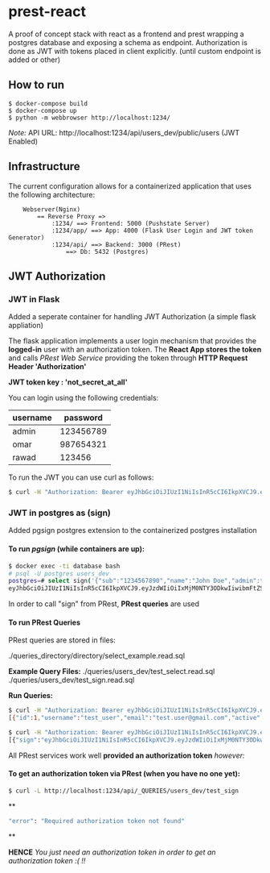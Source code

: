 # prest-react

A proof of concept stack with react as a frontend and prest wrapping a postgres database and exposing a schema as endpoint. Authorization is done as JWT with tokens
placed in client explicitly. (until custom endpoint is added or other)

## How to run

```
$ docker-compose build
$ docker-compose up
$ python -m webbrowser http://localhost:1234/
```

*Note:* API URL: http://localhost:1234/api/users_dev/public/users (JWT Enabled)

## Infrastructure

The current configuration allows for a containerized application that uses the following architecture:

```
    Webserver(Nginx)
        == Reverse Proxy =>
            :1234/ ==> Frontend: 5000 (Pushstate Server)
            :1234/app/ ==> App: 4000 (Flask User Login and JWT token Generator)
            :1234/api/ ==> Backend: 3000 (PRest)
                ==> Db: 5432 (Postgres)
```

## JWT Authorization

### JWT in Flask

Added a seperate container for handling JWT Authorization (a simple flask appliation)

The flask application implements a user login mechanism that provides the **logged-in** user with an authorization token.
The **React App stores the token** and calls _PRest Web Service_ providing the token through **HTTP Request Header 'Authorization'**

**JWT token key : 'not_secret_at_all'**

You can login using the following credentials:

| username | password  |
|----------|-----------|
| admin    | 123456789 |
| omar     | 987654321 |
| rawad    | 123456    |

To run the JWT you can use curl as follows:

``` bash
$ curl -H "Authorization: Bearer eyJhbGciOiJIUzI1NiIsInR5cCI6IkpXVCJ9.eyJzdWIiOiIzNzYyODk2Mzk4IiwibmFtZSI6IlJhd2FkIEdoeiJ9.KmLBqe3NsGX2VHHJ2J8MVd3fxTn1i6GLAnNOLIWI8cY" localhost:1234/api/users_dev/public/users
```

### JWT in postgres as (sign)

Added pgsign postgres extension to the containerized postgres installation

#### To run _pgsign_ (while containers are up):

```bash
$ docker exec -ti database bash
# psql -U postgres users_dev
postgres=# select sign('{"sub":"1234567890","name":"John Doe","admin":true}', 'secret');
eyJhbGciOiJIUzI1NiIsInR5cCI6IkpXVCJ9.eyJzdWIiOiIxMjM0NTY3ODkwIiwibmFtZSI6IkpvaG4gRG9lI....

```

In order to call "sign" from PRest, **PRest queries** are used

#### To run PRest Queries

PRest queries are stored in files:

 ./queries_directory/directory/select_example.read.sql

**Example Query Files:**
 ./queries/users_dev/test_select.read.sql
 ./queries/users_dev/test_sign.read.sql

**Run Queries:**

```bash
$ curl -H "Authorization: Bearer eyJhbGciOiJIUzI1NiIsInR5cCI6IkpXVCJ9.eyJzdWIiOiIzNzYyODk2Mzk4IiwibmFtZSI6IlJhd2FkIEdoeiJ9.KmLBqe3NsGX2VHHJ2J8MVd3fxTn1i6GLAnNOLIWI8cY" -L http://localhost:1234/api/_QUERIES/users_dev/test_select
[{"id":1,"username":"test_user","email":"test.user@gmail.com","active":true,"created_at":"2017-06-07T01:23:45"}]
```

```bash
$ curl -H "Authorization: Bearer eyJhbGciOiJIUzI1NiIsInR5cCI6IkpXVCJ9.eyJzdWIiOiIzNzYyODk2Mzk4IiwibmFtZSI6IlJhd2FkIEdoeiJ9.KmLBqe3NsGX2VHHJ2J8MVd3fxTn1i6GLAnNOLIWI8cY" -L http://localhost:1234/api/_QUERIES/users_dev/test_sign
[{"sign":"eyJhbGciOiJIUzI1NiIsInR5cCI6IkpXVCJ9.eyJzdWIiOiIxMjM0NTY3ODkwIiwibmFtZSI6IkpvaG4gRG9lIiwiYWRtaW4iOnRydWV9.TJVA....
```

All PRest services work well **provided an authorization token** _however:_

#### To get an authorization token via PRest (when you have no one yet):

```bash
$ curl -L http://localhost:1234/api/_QUERIES/users_dev/test_sign
```
**
``` bash
"error": "Required authorization token not found" 
```
**

**HENCE**
_You just need an authorization token in order to get an authorization token :( !!_

